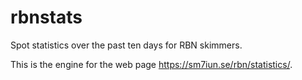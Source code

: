 # rbnstats
Spot statistics over the past ten days for RBN skimmers.

This is the engine for the web page https://sm7iun.se/rbn/statistics/.
